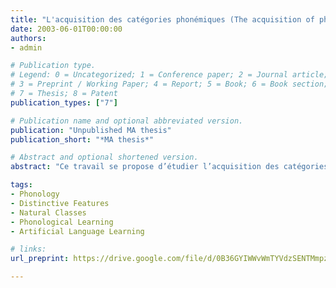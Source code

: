 ```yaml
---
title: "L'acquisition des catégories phonémiques (The acquisition of phonemic categories)"
date: 2003-06-01T00:00:00
authors:
- admin

# Publication type.
# Legend: 0 = Uncategorized; 1 = Conference paper; 2 = Journal article;
# 3 = Preprint / Working Paper; 4 = Report; 5 = Book; 6 = Book section;
# 7 = Thesis; 8 = Patent
publication_types: ["7"]

# Publication name and optional abbreviated version.
publication: "Unpublished MA thesis"
publication_short: "*MA thesis*"

# Abstract and optional shortened version.
abstract: "Ce travail se propose d’étudier l’acquisition des catégories phonémiques abstraites dans une autre langue chez des sujets adultes au moyen d’un nouveau paradigme expérimental. Deux langues artificielles avec le même répertoire de segments — un sous-ensemble de celui du français — ont été créées, chacune présentant une règle allophonique absente du français. Une série de trois expériences a été faite pour vérifier si les représentations phonologiques formées par les participants pour des mots d’une autre langue prennent en compte une nouvelle règle allophonique, et donc des catégories phonémiques abstraites différentes de celles de leur langue maternelle. La présence d’informations distributionnelles et sémantiques a été ma- nipulée dans les différentes expériences. Le rôle du concept de classe naturelle pendant l’acquisition de la nouvelle règle allophonique a aussi été étudié. L’expérience 1 a montré que les sujets apprennaient la règle lorqu’ils sont en présence de paires minimales et d’information sémantique. L’expérience 2 a montré que l’absence des paires minimales ne change rien à l’apprentissage de la nouvelle règle. L’expérience 3 a montré que l’acquisition des nouvelles catégories phonémiques est possible même en l’absence de toute information sémantique."

tags:
- Phonology
- Distinctive Features
- Natural Classes
- Phonological Learning
- Artificial Language Learning

# links:
url_preprint: https://drive.google.com/file/d/0B36GYIWWvWmTYVdzSENTMmpzN2c/view?usp=sharing

---
```

